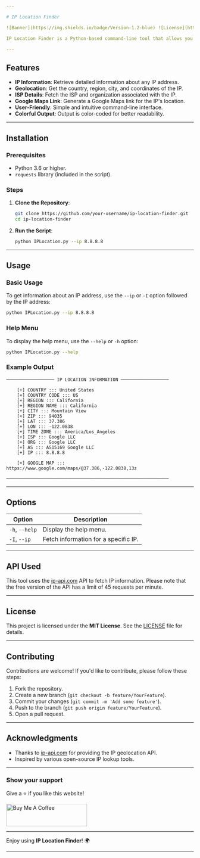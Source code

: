 ```yaml
---

# IP Location Finder

![Banner](https://img.shields.io/badge/Version-1.2-blue) ![License](https://img.shields.io/badge/License-MIT-green) ![Python](https://img.shields.io/badge/Python-3.6%2B-yellow)

IP Location Finder is a Python-based command-line tool that allows you to retrieve detailed information about an IP address, including its geographical location, ISP, timezone, and more. It uses the [ip-api.com](http://ip-api.com) API to fetch the data.

---
```


## Features

- **IP Information**: Retrieve detailed information about any IP address.
- **Geolocation**: Get the country, region, city, and coordinates of the IP.
- **ISP Details**: Fetch the ISP and organization associated with the IP.
- **Google Maps Link**: Generate a Google Maps link for the IP's location.
- **User-Friendly**: Simple and intuitive command-line interface.
- **Colorful Output**: Output is color-coded for better readability.

---

## Installation

### Prerequisites

- Python 3.6 or higher.
- `requests` library (included in the script).

### Steps

1. **Clone the Repository**:
   ```bash
   git clone https://github.com/your-username/ip-location-finder.git
   cd ip-location-finder
   ```

2. **Run the Script**:
   ```bash
   python IPLocation.py --ip 8.8.8.8
   ```

---

## Usage

### Basic Usage

To get information about an IP address, use the `--ip` or `-I` option followed by the IP address:

```bash
python IPLocation.py --ip 8.8.8.8
```

### Help Menu

To display the help menu, use the `--help` or `-h` option:

```bash
python IPLocation.py --help
```

### Example Output

```
────────────────── IP LOCATION INFORMATION ──────────────────

    [+] COUNTRY ::: United States
    [+] COUNTRY CODE ::: US
    [+] REGION ::: California
    [+] REGION NAME ::: California
    [+] CITY ::: Mountain View
    [+] ZIP ::: 94035
    [+] LAT ::: 37.386
    [+] LON ::: -122.0838
    [+] TIME ZONE ::: America/Los_Angeles
    [+] ISP ::: Google LLC
    [+] ORG ::: Google LLC
    [+] AS ::: AS15169 Google LLC
    [+] IP ::: 8.8.8.8

    [+] GOOGLE MAP ::: https://www.google.com/maps/@37.386,-122.0838,13z

─────────────────────────────────────────────────────────────
```

---

## Options

| Option       | Description                          |
|--------------|--------------------------------------|
| `-h`, `--help` | Display the help menu.              |
| `-I`, `--ip`   | Fetch information for a specific IP. |

---

## API Used

This tool uses the [ip-api.com](http://ip-api.com) API to fetch IP information. Please note that the free version of the API has a limit of 45 requests per minute.

---

## License

This project is licensed under the **MIT License**. See the [LICENSE](LICENSE) file for details.

---

## Contributing

Contributions are welcome! If you'd like to contribute, please follow these steps:

1. Fork the repository.
2. Create a new branch (`git checkout -b feature/YourFeature`).
3. Commit your changes (`git commit -m 'Add some feature'`).
4. Push to the branch (`git push origin feature/YourFeature`).
5. Open a pull request.

---

## Acknowledgments

- Thanks to [ip-api.com](http://ip-api.com) for providing the IP geolocation API.
- Inspired by various open-source IP lookup tools.

---


### Show your support

Give a ⭐ if you like this website!

<a href="https://buymeacoffee.com/arulartadg" target="_blank"><img src="https://cdn.buymeacoffee.com/buttons/v2/default-violet.png" alt="Buy Me A Coffee" height= "60px" width= "217px" ></a>

---

Enjoy using **IP Location Finder**! 🌍

---
